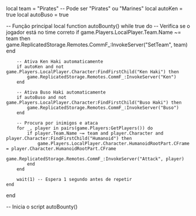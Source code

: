 
local team = "Pirates" -- Pode ser "Pirates" ou "Marines"
local autoKen = true
local autoBuso = true

-- Função principal
local function autoBounty()
    while true do
        -- Verifica se o jogador está no time correto
        if game.Players.LocalPlayer.Team.Name ~= team then
            game.ReplicatedStorage.Remotes.CommF_:InvokeServer("SetTeam", team)
        end

        -- Ativa Ken Haki automaticamente
        if autoKen and not game.Players.LocalPlayer.Character:FindFirstChild("Ken Haki") then
            game.ReplicatedStorage.Remotes.CommF_:InvokeServer("Ken")
        end

        -- Ativa Buso Haki automaticamente
        if autoBuso and not game.Players.LocalPlayer.Character:FindFirstChild("Buso Haki") then
            game.ReplicatedStorage.Remotes.CommF_:InvokeServer("Buso")
        end

        -- Procura por inimigos e ataca
        for _, player in pairs(game.Players:GetPlayers()) do
            if player.Team.Name ~= team and player.Character and player.Character:FindFirstChild("Humanoid") then
                game.Players.LocalPlayer.Character.HumanoidRootPart.CFrame = player.Character.HumanoidRootPart.CFrame
                game.ReplicatedStorage.Remotes.CommF_:InvokeServer("Attack", player)
            end
        end

        wait(1) -- Espera 1 segundo antes de repetir
    end
end

-- Inicia o script
autoBounty()
